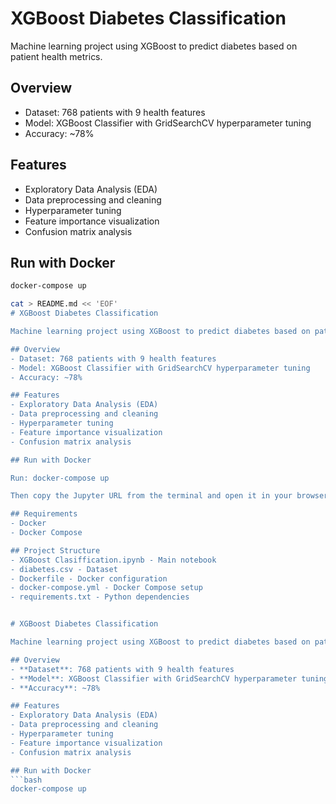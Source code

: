 # XGBoost Diabetes Classification

Machine learning project using XGBoost to predict diabetes based on patient health metrics.

## Overview
- Dataset: 768 patients with 9 health features
- Model: XGBoost Classifier with GridSearchCV hyperparameter tuning
- Accuracy: ~78%

## Features
- Exploratory Data Analysis (EDA)
- Data preprocessing and cleaning
- Hyperparameter tuning
- Feature importance visualization
- Confusion matrix analysis

## Run with Docker
```bash
docker-compose up

cat > README.md << 'EOF'
# XGBoost Diabetes Classification

Machine learning project using XGBoost to predict diabetes based on patient health metrics.

## Overview
- Dataset: 768 patients with 9 health features
- Model: XGBoost Classifier with GridSearchCV hyperparameter tuning
- Accuracy: ~78%

## Features
- Exploratory Data Analysis (EDA)
- Data preprocessing and cleaning
- Hyperparameter tuning
- Feature importance visualization
- Confusion matrix analysis

## Run with Docker

Run: docker-compose up

Then copy the Jupyter URL from the terminal and open it in your browser.

## Requirements
- Docker
- Docker Compose

## Project Structure
- XGBoost Clasiffication.ipynb - Main notebook
- diabetes.csv - Dataset
- Dockerfile - Docker configuration
- docker-compose.yml - Docker Compose setup
- requirements.txt - Python dependencies


# XGBoost Diabetes Classification

Machine learning project using XGBoost to predict diabetes based on patient health metrics.

## Overview
- **Dataset**: 768 patients with 9 health features
- **Model**: XGBoost Classifier with GridSearchCV hyperparameter tuning
- **Accuracy**: ~78%

## Features
- Exploratory Data Analysis (EDA)
- Data preprocessing and cleaning
- Hyperparameter tuning
- Feature importance visualization
- Confusion matrix analysis

## Run with Docker
```bash
docker-compose up
